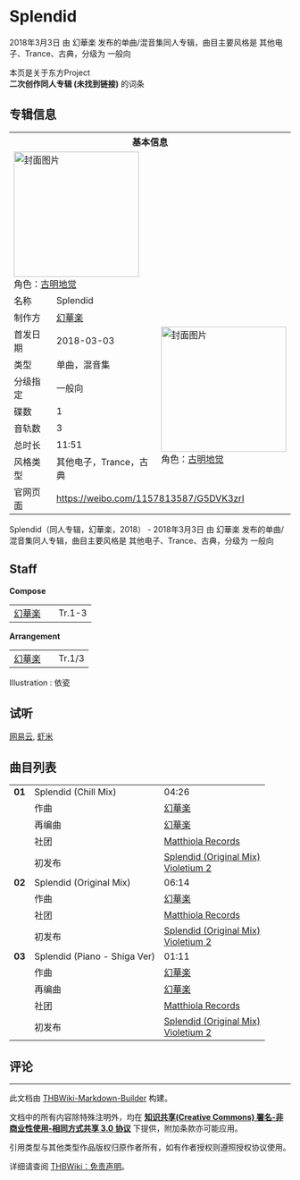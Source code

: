 # Splendid

<!-- source html: G:\repos\THBWiki-Markdown-Builder\THBWikiMarkdown\Temp\main\6\6f\ns0%3ASplendid.html -->

2018年3月3日 由 幻華楽  发布的单曲/混音集同人专辑，曲目主要风格是 其他电子、Trance、古典，分级为 一般向

本页是关于东方Project  
 **二次创作同人专辑 (未找到链接)** 的词条

## 专辑信息

<table><tbody><tr><th colspan="3">基本信息</th></tr><tr><td class="cover-artwork-mobile" colspan="2"><a href="./文件-Splendid封面.png.md" class="image" title="封面图片"><img alt="封面图片" src="https://upload.thwiki.cc/thumb/b/be/Splendid%E5%B0%81%E9%9D%A2.png/224px-Splendid%E5%B0%81%E9%9D%A2.png" decoding="async" loading="lazy" width="224" height="224" srcset="https://upload.thwiki.cc/thumb/b/be/Splendid%E5%B0%81%E9%9D%A2.png/336px-Splendid%E5%B0%81%E9%9D%A2.png 1.5x, https://upload.thwiki.cc/thumb/b/be/Splendid%E5%B0%81%E9%9D%A2.png/448px-Splendid%E5%B0%81%E9%9D%A2.png 2x" data-file-width="1000" data-file-height="1000"></a><div class="cover-char">角色：<a href="./古明地觉.md" title="古明地觉">古明地觉</a></div></td>
</tr><tr><td class="label">名称</td><td colspan="2"> Splendid </td></tr><tr><td class="label">制作方</td><td><a href="./幻華楽.md" title="幻華楽">幻華楽</a></td><td class="cover-artwork" rowspan="8" style="min-width:224px;"><a href="./文件-Splendid封面.png.md" class="image" title="封面图片"><img alt="封面图片" src="https://upload.thwiki.cc/thumb/b/be/Splendid%E5%B0%81%E9%9D%A2.png/224px-Splendid%E5%B0%81%E9%9D%A2.png" decoding="async" loading="lazy" width="224" height="224" srcset="https://upload.thwiki.cc/thumb/b/be/Splendid%E5%B0%81%E9%9D%A2.png/336px-Splendid%E5%B0%81%E9%9D%A2.png 1.5x, https://upload.thwiki.cc/thumb/b/be/Splendid%E5%B0%81%E9%9D%A2.png/448px-Splendid%E5%B0%81%E9%9D%A2.png 2x" data-file-width="1000" data-file-height="1000"></a><div class="cover-char">角色：<a href="./古明地觉.md" title="古明地觉">古明地觉</a></div></td>
</tr><tr><td class="label">首发日期</td><td>2018-03-03</td></tr><tr><td class="label">类型</td><td>单曲，混音集</td></tr><tr><td class="label">分级指定</td><td>一般向</td></tr><tr><td class="label">碟数</td><td>1</td></tr><tr><td class="label">音轨数</td><td>3</td></tr><tr><td class="label">总时长</td><td>11:51</td></tr><tr><td class="label">风格类型</td><td>其他电子，Trance，古典</td></tr>
<tr><td class="label">官网页面</td><td colspan="2"><a rel="nofollow" class="external free" href="https://weibo.com/1157813587/G5DVK3zrI">https://weibo.com/1157813587/G5DVK3zrI</a></td></tr></tbody></table>

Splendid（同人专辑，幻華楽，2018） - 2018年3月3日 由 幻華楽  发布的单曲/混音集同人专辑，曲目主要风格是 其他电子、Trance、古典，分级为 一般向

## Staff
  
 **Compose**   

<table><tbody><tr><td><a href="./幻華楽.md" title="幻華楽">幻華楽</a></td><td></td><td>Tr.1-3</td></tr></tbody></table>

  
 **Arrangement**   

<table><tbody><tr><td><a href="./幻華楽.md" title="幻華楽">幻華楽</a></td><td></td><td>Tr.1/3</td></tr></tbody></table>


Illustration
: 依瓷


## 试听
  
[网易云](https://music.163.com/#/album?id=37801505), [虾米](https://i.xiami.com/album/2104362641)
  


## 曲目列表

<table><tbody><tr><td id="1" class="infoO"><b>01</b></td><td id="Splendid_(Chill_Mix)" colspan="2" class="title">Splendid (Chill Mix)<span class="thcsearchlinks"><a rel="nofollow" class="external text" href="https://cd.thwiki.cc?arrange=幻華楽，幻華楽&amp;fromwiki=Splendid"><span title="搜索相似同人曲"></span></a></span></td><td class="time">04:26</td></tr><tr><td class="left"></td><td class="label">作曲</td><td class="text" colspan="2"><a href="./幻華楽.md" title="幻華楽">幻華楽</a><span class="thcsearchlinks"><a rel="nofollow" class="external text" href="https://cd.thwiki.cc?arrange=，幻華楽&amp;fromwiki=Splendid"><span></span></a></span></td></tr><tr><td class="left"></td><td class="label">再编曲</td><td class="text" colspan="2"><a href="./幻華楽.md" title="幻華楽">幻華楽</a><span class="thcsearchlinks"><a rel="nofollow" class="external text" href="https://cd.thwiki.cc?arrange=幻華楽&amp;fromwiki=Splendid"><span></span></a></span></td></tr><tr><td class="left"></td><td class="label">社团</td><td class="text" colspan="2"><a href="./Matthiola_Records.md" title="Matthiola Records">Matthiola Records</a></td></tr><tr><td class="left"></td><td class="label">初发布</td><td class="text" colspan="2"><a href="/Violetium_2#4" title="Violetium 2">Splendid (Original Mix)</a><div class="source"><a href="./Violetium_2.md" title="Violetium 2">Violetium 2</a></div></td></tr>
<tr><td id="2" class="infoYL"><b>02</b></td><td id="Splendid_(Original_Mix)" colspan="2" class="title">Splendid (Original Mix)<span class="thcsearchlinks"><a rel="nofollow" class="external text" href="https://cd.thwiki.cc?arrange=幻華楽&amp;fromwiki=Splendid"><span title="搜索相似同人曲"></span></a></span></td><td class="time">06:14</td></tr><tr><td class="left"></td><td class="label">作曲</td><td class="text" colspan="2"><a href="./幻華楽.md" title="幻華楽">幻華楽</a><span class="thcsearchlinks"><a rel="nofollow" class="external text" href="https://cd.thwiki.cc?arrange=幻華楽，&amp;fromwiki=Splendid"><span></span></a></span></td></tr><tr><td class="left"></td><td class="label">社团</td><td class="text" colspan="2"><a href="./Matthiola_Records.md" title="Matthiola Records">Matthiola Records</a></td></tr><tr><td class="left"></td><td class="label">初发布</td><td class="text" colspan="2"><a href="/Violetium_2#4" title="Violetium 2">Splendid (Original Mix)</a><div class="source"><a href="./Violetium_2.md" title="Violetium 2">Violetium 2</a></div></td></tr>
<tr><td id="3" class="infoO"><b>03</b></td><td id="Splendid_(Piano_-_Shiga_Ver)" colspan="2" class="title">Splendid (Piano - Shiga Ver)<span class="thcsearchlinks"><a rel="nofollow" class="external text" href="https://cd.thwiki.cc?arrange=幻華楽，幻華楽&amp;fromwiki=Splendid"><span title="搜索相似同人曲"></span></a></span></td><td class="time">01:11</td></tr><tr><td class="left"></td><td class="label">作曲</td><td class="text" colspan="2"><a href="./幻華楽.md" title="幻華楽">幻華楽</a><span class="thcsearchlinks"><a rel="nofollow" class="external text" href="https://cd.thwiki.cc?arrange=，幻華楽&amp;fromwiki=Splendid"><span></span></a></span></td></tr><tr><td class="left"></td><td class="label">再编曲</td><td class="text" colspan="2"><a href="./幻華楽.md" title="幻華楽">幻華楽</a><span class="thcsearchlinks"><a rel="nofollow" class="external text" href="https://cd.thwiki.cc?arrange=幻華楽&amp;fromwiki=Splendid"><span></span></a></span></td></tr><tr><td class="left"></td><td class="label">社团</td><td class="text" colspan="2"><a href="./Matthiola_Records.md" title="Matthiola Records">Matthiola Records</a></td></tr><tr><td class="left"></td><td class="label">初发布</td><td class="text" colspan="2"><a href="/Violetium_2#4" title="Violetium 2">Splendid (Original Mix)</a><div class="source"><a href="./Violetium_2.md" title="Violetium 2">Violetium 2</a></div></td></tr></tbody></table>



## 评论




---

此文档由 [THBWiki-Markdown-Builder](https://github.com/Delsin-Yu/THBWiki-Markdown-Builder) 构建。

文档中的所有内容除特殊注明外，均在 [**知识共享(Creative Commons) 署名-非商业性使用-相同方式共享 3.0 协议**](https://creativecommons.org/licenses/by-sa/3.0/deed.zh-hans) 下提供，附加条款亦可能应用。

引用类型与其他类型作品版权归原作者所有，如有作者授权则遵照授权协议使用。

详细请查阅 [THBWiki：免责声明](https://thbwiki.cc/THBWiki:%E5%85%8D%E8%B4%A3%E5%A3%B0%E6%98%8E)。


